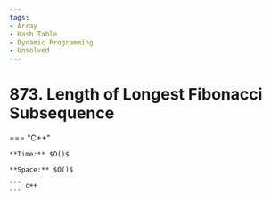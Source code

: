 ```yaml
---
tags:
- Array
- Hash Table
- Dynamic Programming
- Unsolved
---
```



# 873. Length of Longest Fibonacci Subsequence

=== "C++"

    **Time:** $O()$

    **Space:** $O()$

    ``` c++
    ```